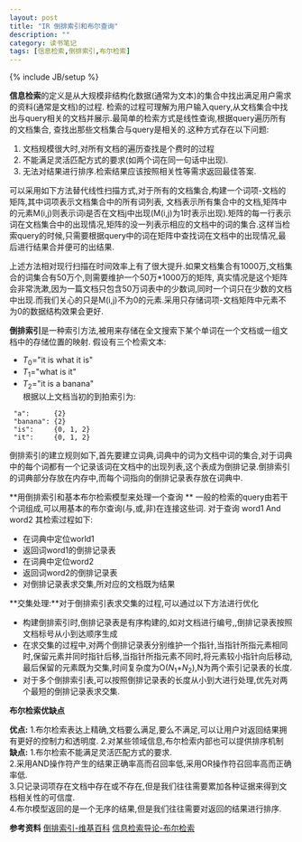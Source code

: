 ```yaml
---
layout: post
title: "IR 倒排索引和布尔查询"
description: ""
category: 读书笔记
tags: [信息检索,倒排索引,布尔检索]
---
```

{% include JB/setup %}


   **信息检索**的定义是从大规模非结构化数据(通常为文本)的集合中找出满足用户需求的资料(通常是文档)的过程.
检索的过程可理解为用户输入query,从文档集合中找出与query相关的文档并展示.最简单的检索方式是线性查询,根据query遍历所有的文档集合,	查找出那些文档集合与query是相关的.这种方式存在以下问题:                                                                    
  1. 文档规模很大时,对所有文档的遍历查找是个费时的过程  
  2. 不能满足灵活匹配方式的要求(如两个词在同一句话中出现).  
  3. 无法对结果进行排序.检索结果应该按照相关性等需求返回最佳答案.  

   可以采用如下方法替代线性扫描方式,对于所有的文档集合,构建一个词项-文档的矩阵,其中词项表示文档集合中的所有词列表,
文档表示所有集合中的文档,矩阵中的元素M(i,j)则表示词i是否在文档j中出现(M(i,j)为1时表示出现).矩阵的每一行表示词在文档集合中的出现情况,矩阵的没一列表示相应的文档中的词的集合.这样当检索query的时候,只需要根据query中的词在矩阵中查找词在文档中的出现情况,最后进行结果合并便可的出结果.

上述方法相对现行扫描在时间效率上有了很大提升.如果文档集合有1000万,文档集合的词集合有50万个,则需要维护一个50万*1000万的矩阵,		真实情况是这个矩阵会非常洗漱,因为一篇文档只包含50万词表中的少数词,同时一个词只在少数的文档中出现.而我们关心的只是M(i,j)不为0的元素.采用只存储词项-文档矩阵中元素不为0的数据结构效果会更好.

**倒排索引**是一种索引方法,被用来存储在全文搜索下某个单词在一个文档或一组文档中的存储位置的映射.
假设有三个检索文本:     
* $T_0$="it is what it is"  
* $T_1$="what is it"      
* $T_2$="it is a banana"   
根据以上文档当初的到拍索引为:   
```
 "a":      {2}  
 "banana": {2}  
 "is":     {0, 1, 2}  
 "it":     {0, 1, 2}  
```    
倒排索引的建立规则如下,首先要建立词典,词典中的词为文档中词的集合,对于词典中的每个词都有一个记录该词在文档中的出现列表,这个表成为倒排记录.倒排索引的词典部分存放在内存中,而每个词指向的倒排记录表存放在词典中.

**用倒排索引和基本布尔检索模型来处理一个查询 **
一般的检索的query由若干个词组成,可以用基本的布尔查询(与,或,非)在连接这些词.
对于查询 word1 And word2
其检索过程如下:
  * 在词典中定位world1
  * 返回词word1的倒排记录表
  * 在词典中定位word2
  * 返回词word2的倒排记录表
  * 对倒排记录表求交集,所对应的文档既为结果

**交集处理:**对于倒排索引表求交集的过程,可以通过以下方法进行优化  
  * 构建倒排索引时,倒排记录表是有序构建的,如对文档进行编号,,倒排记录表按照文档标号从小到达顺序生成  
  * 在求交集的过程中,对两个倒排记录表分别维护一个指针,当指针所指元素相同时,保留元素并同时指针后移,当指针所指元素不同时,将元素较小指针向后移动,最后保留的元素既为交集,时间复杂度为O($N_1$+$N_2$),N为两个索引记录表的长度.  
  * 对于多个倒排索引表,可以按照倒排记录表的长度从小到大进行处理,优先对两个最短的倒排记录表求交集.

**布尔检索优缺点** 

**优点:**
  1.布尔检索表达上精确,文档要么满足,要么不满足,可以让用户对返回结果拥有更好的控制力和透明度.
  2.对某些领域信息,布尔检索内部也可以提供排序机制
**缺点:**
  1.布尔检索不能满足灵活匹配方式的要求.  
  2.采用AND操作符产生的结果正确率高而召回率低,采用OR操作符召回率高而正确率低.  
  3.只记录词项存在文档中存在或不存在,但是我们往往需要累加各种证据来得到文档相关性的可信度.  
  4.布尔模型返回的是一个无序的结果,但是我们往往需要对返回的结果进行排序.  
	

**参考资料**
[倒排索引-维基百科](http://zh.wikipedia.org/wiki/%E5%80%92%E6%8E%92%E7%B4%A2%E5%BC%95#.E4.BE.8B.E5.AD.90)
[信息检索导论-布尔检索](https://www.google.com.hk/search?q=%E4%BF%A1%E6%81%AF%E6%A3%80%E7%B4%A2%E5%AF%BC%E8%AE%BA&oq=%E4%BF%A1%E6%81%AF%E6%A3%80%E7%B4%A2%E5%AF%BC%E8%AE%BA&aqs=chrome..69i57j69i65j69i61l3j0.3218j0j1&sourceid=chrome&ie=UTF-8)